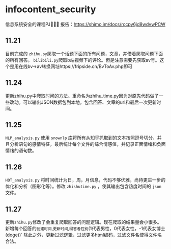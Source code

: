 # infocontent_security
信息系统安全的课程PJ👦🧑👨
报告：https://shimo.im/docs/rccpy6jd8wdvwPCW
## 11.21
目前完成的
`zhihu.py`爬取一个话题下面的所有问题，文章，并借着爬取问题下面的所有回答。
`bilibili.py`爬取b站视频下的评论。但是注意需要先获取av号。这个是用在线bv->av转换网址https://fripside.cn/BvToAv.php即可
## 11.24
更新zhihu.py中爬取时间的方法。重命名为zhihu_time.py因为对原先代码做了一些改动。可以输出JSON数据包到本地。包含回答、文章的url和最后一次更新时间。

## 11.25
`NLP_analysis.py` 使用 `snownlp` 库将所有从知乎抓取到的文本按照逗号切分，并且分析语句的感情特征，最后统计每个文件的综合情感值，并记录正面情绪和负面情绪的语句数。

## 11.26
`HOT_analysis.py` 将时间统计为日，周，月信息，代码不够优雅，尚待更进一步的优化和分析（图形化等）。修改 `zhishutime.py` ，使其输出包含热度时间的 `json` 文件。

## 11.27
更新`zhihu.py`修改了会重复爬取回答的问题逻辑。现在爬取的结果量会小很多。新增每个回答的`创建时间`,`更新时间`,`回答者性别`(1代表男性，0代表女性，-1代表女博士(doge))`
除此之外，更新过滤逻辑，过滤更多html编码，过滤文件名使得文件名合法。
